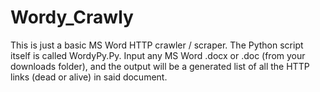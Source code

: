 # Wordy_Crawly
This is just a basic MS Word HTTP crawler / scraper. The Python script itself is called WordyPy.Py. Input any MS Word .docx or .doc (from your downloads folder), and the output will be a generated list of all the HTTP links (dead or alive) in said document.
